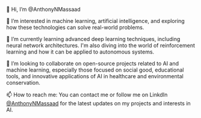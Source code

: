 👋 Hi, I’m @AnthonyNMassaad

👀 I’m interested in machine learning, artificial intelligence, and exploring how these technologies can solve real-world problems.

🌱 I’m currently learning advanced deep learning techniques, including neural network architectures. I'm also diving into the world of reinforcement learning and how it can be applied to autonomous systems.

💞️ I’m looking to collaborate on open-source projects related to AI and machine learning, especially those focused on social good, educational tools, and innovative applications of AI in healthcare and environmental conservation.

📫 How to reach me: You can contact me or follow me on LinkdIn [@AnthonyNMassaad](https://www.linkedin.com/in/anthony-nasry-massaad/) for the latest updates on my projects and interests in AI.


<!---
AnthonyNMassaad/AnthonyNMassaad is a ✨ special ✨ repository because its `README.md` (this file) appears on your GitHub profile.
You can click the Preview link to take a look at your changes.
--->
